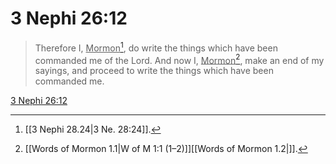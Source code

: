 # 3 Nephi 26:12

> Therefore I, <u>Mormon</u>[^a], do write the things which have been commanded me of the Lord. And now I, <u>Mormon</u>[^b], make an end of my sayings, and proceed to write the things which have been commanded me.

[3 Nephi 26:12](https://www.churchofjesuschrist.org/study/scriptures/bofm/3-ne/26?lang=eng&id=p12#p12)


[^a]: [[3 Nephi 28.24|3 Ne. 28:24]].  
[^b]: [[Words of Mormon 1.1|W of M 1:1 (1–2)]][[Words of Mormon 1.2|]].  
